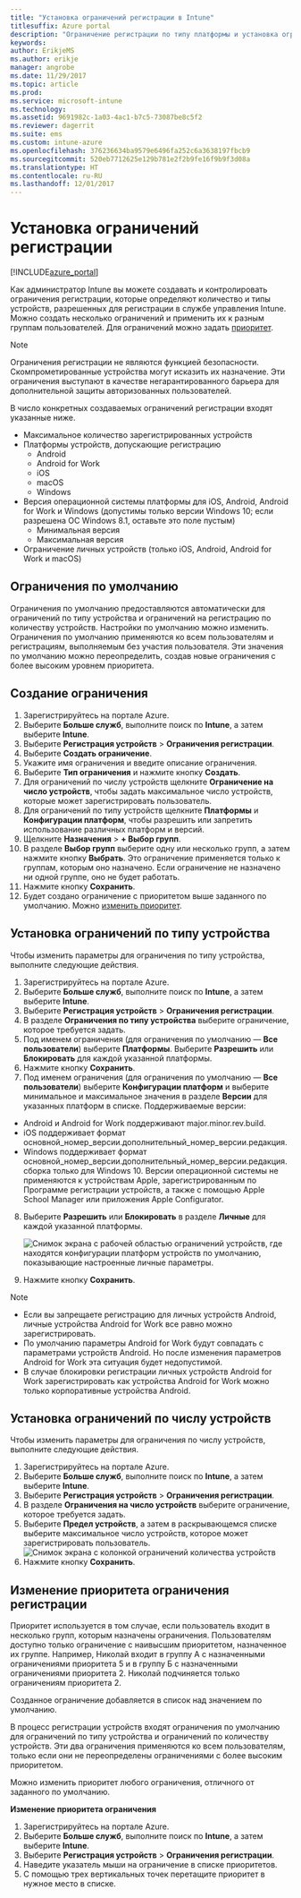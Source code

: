 ```yaml
---
title: "Установка ограничений регистрации в Intune"
titlesuffix: Azure portal
description: "Ограничение регистрации по типу платформы и установка ограничения на регистрацию устройств в Intune. \""
keywords: 
author: ErikjeMS
ms.author: erikje
manager: angrobe
ms.date: 11/29/2017
ms.topic: article
ms.prod: 
ms.service: microsoft-intune
ms.technology: 
ms.assetid: 9691982c-1a03-4ac1-b7c5-73087be8c5f2
ms.reviewer: dagerrit
ms.suite: ems
ms.custom: intune-azure
ms.openlocfilehash: 376236634ba9579e6496fa252c6a3638197fbcb9
ms.sourcegitcommit: 520eb7712625e129b781e2f2b9fe16f9b9f3d08a
ms.translationtype: HT
ms.contentlocale: ru-RU
ms.lasthandoff: 12/01/2017
---
```

# <a name="set-enrollment-restrictions"></a>Установка ограничений регистрации

[!INCLUDE[azure_portal](./includes/azure_portal.md)]

Как администратор Intune вы можете создавать и контролировать ограничения регистрации, которые определяют количество и типы устройств, разрешенных для регистрации в службе управления Intune. Можно создать несколько ограничений и применить их к разным группам пользователей. Для ограничений можно задать [приоритет](#change-enrollment-restriction-priority).

>[!NOTE]
>Ограничения регистрации не являются функцией безопасности. Скомпрометированные устройства могут исказить их назначение. Эти ограничения выступают в качестве негарантированного барьера для дополнительной защиты авторизованных пользователей. 

В число конкретных создаваемых ограничений регистрации входят указанные ниже.

- Максимальное количество зарегистрированных устройств
- Платформы устройств, допускающие регистрацию
  - Android
  - Android for Work
  - iOS
  - macOS
  - Windows
- Версия операционной системы платформы для iOS, Android, Android for Work и Windows (допустимы только версии Windows 10; если разрешена ОС Windows 8.1, оставьте это поле пустым)
  - Минимальная версия
  - Максимальная версия
- Ограничение личных устройств (только iOS, Android, Android for Work и macOS)

## <a name="default-restrictions"></a>Ограничения по умолчанию

Ограничения по умолчанию предоставляются автоматически для ограничений по типу устройства и ограничений на регистрацию по количеству устройств. Настройки по умолчанию можно изменить. Ограничения по умолчанию применяются ко всем пользователям и регистрациям, выполняемым без участия пользователя. Эти значения по умолчанию можно переопределить, создав новые ограничения с более высоким уровнем приоритета.

## <a name="create-a-restriction"></a>Создание ограничения

1. Зарегистрируйтесь на портале Azure.
2. Выберите **Больше служб**, выполните поиск по **Intune**, а затем выберите **Intune**.
3. Выберите **Регистрация устройств** > **Ограничения регистрации**.
4. Выберите **Создать ограничение**.
5. Укажите имя ограничения и введите описание ограничения.
6. Выберите **Тип ограничения** и нажмите кнопку **Создать**.
7. Для ограничений по числу устройств щелкните **Ограничение на число устройств**, чтобы задать максимальное число устройств, которые может зарегистрировать пользователь.
8. Для ограничений по типу устройств щелкните **Платформы** и **Конфигурации платформ**, чтобы разрешить или запретить использование различных платформ и версий.
9. Щелкните **Назначения** > **+ Выбор групп**.
10. В разделе **Выбор групп** выберите одну или несколько групп, а затем нажмите кнопку **Выбрать**. Это ограничение применяется только к группам, которым оно назначено. Если ограничение не назначено ни одной группе, оно не будет работать.
11. Нажмите кнопку **Сохранить**.
12. Будет создано ограничение с приоритетом выше заданного по умолчанию. Можно [изменить приоритет](#change-enrollment-restriction-priority).

## <a name="set-device-type-restrictions"></a>Установка ограничений по типу устройства

Чтобы изменить параметры для ограничения по типу устройства, выполните следующие действия.

1. Зарегистрируйтесь на портале Azure.
2. Выберите **Больше служб**, выполните поиск по **Intune**, а затем выберите **Intune**.
3. Выберите **Регистрация устройств** > **Ограничения регистрации**.
4. В разделе **Ограничения по типу устройства** выберите ограничение, которое требуется задать.
5. Под именем ограничения (для ограничения по умолчанию — **Все пользователи**) выберите  **Платформы**. Выберите **Разрешить** или **Блокировать** для каждой указанной платформы.
6. Нажмите кнопку **Сохранить**.
7. Под именем ограничения (для ограничения по умолчанию — **Все пользователи**) выберите **Конфигурации платформ** и выберите минимальное и максимальное значения в разделе **Версии** для указанных платформ в списке. Поддерживаемые версии:
  - Android и Android for Work поддерживают major.minor.rev.build.
  - iOS поддерживает формат основной_номер_версии.дополнительный_номер_версии.редакция.
  - Windows поддерживает формат основной_номер_версии.дополнительный_номер_версии.редакция.сборка только для Windows 10.
  Версии операционной системы не применяются к устройствам Apple, зарегистрированным по Программе регистрации устройств, а также с помощью Apple School Manager или приложения Apple Configurator. 
8. Выберите **Разрешить** или **Блокировать** в разделе **Личные** для каждой указанной платформы.

    ![Снимок экрана с рабочей областью ограничений устройств, где находятся конфигурации платформ устройств по умолчанию, показывающие настроенные личные параметры.](media/device-restrictions-platform-configurations.png)
9. Нажмите кнопку **Сохранить**.

>[!NOTE]
>- Если вы запрещаете регистрацию для личных устройств Android, личные устройства Android for Work все равно можно зарегистрировать.
>- По умолчанию параметры Android for Work будут совпадать с параметрами устройств Android. Но после изменения параметров Android for Work эта ситуация будет недопустимой.
>- В случае блокировки регистрации личных устройств Android for Work зарегистрировать как устройства Android for Work можно только корпоративные устройства Android.

## <a name="set-device-limit-restrictions"></a>Установка ограничений по числу устройств

Чтобы изменить параметры для ограничения по числу устройств, выполните следующие действия.

1. Зарегистрируйтесь на портале Azure.
2. Выберите **Больше служб**, выполните поиск по **Intune**, а затем выберите **Intune**.
3. Выберите **Регистрация устройств** > **Ограничения регистрации**.
4. В разделе **Ограничения на число устройств** выберите ограничение, которое требуется задать.
5. Выберите **Предел устройств**, а затем в раскрывающемся списке выберите максимальное число устройств, которое может зарегистрировать пользователь.
    ![Снимок экрана с колонкой ограничений количества устройств](./media/device-restrictions-limit.png)
6. Нажмите кнопку **Сохранить**.

## <a name="change-enrollment-restriction-priority"></a>Изменение приоритета ограничения регистрации

Приоритет используется в том случае, если пользователь входит в несколько групп, которым назначены ограничения. Пользователям доступно только ограничение с наивысшим приоритетом, назначенное их группе. Например, Николай входит в группу А с назначенными ограничениями приоритета 5 и в группу Б с назначенными ограничениями приоритета 2. Николай подчиняется только ограничениям приоритета 2. 

Созданное ограничение добавляется в список над значением по умолчанию.

В процесс регистрации устройств входят ограничения по умолчанию для ограничений по типу устройства и ограничений по количеству устройств. Эти два ограничения применяются ко всем пользователям, только если они не переопределены ограничениями с более высоким приоритетом. 

Можно изменить приоритет любого ограничения, отличного от заданного по умолчанию. 

**Изменение приоритета ограничения**

1. Зарегистрируйтесь на портале Azure.
2. Выберите **Больше служб**, выполните поиск по **Intune**, а затем выберите **Intune**.
3. Выберите **Регистрация устройств** > **Ограничения регистрации**.
4. Наведите указатель мыши на ограничение в списке приоритетов.
5. С помощью трех вертикальных точек перетащите приоритет в нужное место в списке.





